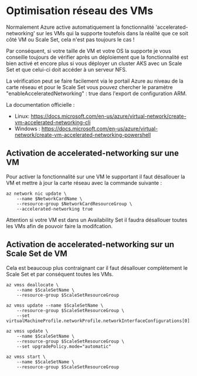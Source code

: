 # Optimisation réseau des VMs

Normalement Azure active automatiquement la fonctionnalité 'accelerated-networking' sur les VMs qui la supporte toutefois dans la réalité que ce soit côté VM ou Scale Set, cela n'est pas toujours le cas !

Par conséquent, si votre taille de VM et votre OS la supporte je vous conseille toujours de vérifier après un déploiement que la fonctionnalité est bien activé et encore plus si vous déployer un cluster AKS avec un Scale Set et que celui-ci doit accéder à un serveur NFS.

La vérification peut se faire facilement via le portail Azure au niveau de la carte réseau et pour le Scale Set vous pouvez chercher le paramètre "enableAcceleratedNetworking" : true dans l'export de configuration ARM. 

La documentation officielle :

* Linux: https://docs.microsoft.com/en-us/azure/virtual-network/create-vm-accelerated-networking-cli
* Windows : https://docs.microsoft.com/en-us/azure/virtual-network/create-vm-accelerated-networking-powershell


## Activation de accelerated-networking sur une VM

Pour activer la fonctionnalité sur une VM le supportant il faut désallouer la VM et mettre à jour la carte réseau avec la commande suivante :

    az network nic update \
        --name $NetworkCardName \
        --resource-group $NetworkCardResourceGroup \
        --accelerated-networking true

Attention si votre VM est dans un Availability Set il faudra désallouer toutes les VMs afin de pouvoir faire la modifcation.

## Activation de accelerated-networking sur un Scale Set de VM

Cela est beaucoup plus contraignant car il faut désallouer complètement le Scale Set et par conséquent toutes les VMs.

    az vmss deallocate \
        --name $ScaleSetName \
        --resource-group $ScaleSetResourceGroup

    az vmss update --name $ScaleSetName \
        --resource-group $ScaleSetResourceGroup \
        --set virtualMachineProfile.networkProfile.networkInterfaceConfigurations[0].enableAcceleratedNetworking=true
        
    az vmss update \
        --name $ScaleSetName \
        --resource-group $ScaleSetResourceGroup \
        --set upgradePolicy.mode="automatic"

    az vmss start \
        --name $ScaleSetName \
        --resource-group $ScaleSetResourceGroup





